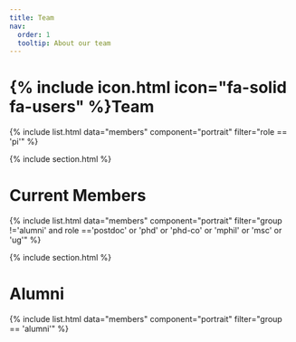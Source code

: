 ```yaml
---
title: Team
nav:
  order: 1
  tooltip: About our team
---
```


# {% include icon.html icon="fa-solid fa-users" %}Team

{% include list.html data="members" component="portrait" filter="role == 'pi'" %}



{% include section.html %}

# Current Members

{% include list.html data="members" component="portrait" filter="group !='alumni' and role =='postdoc' or 'phd' or 'phd-co' or 'mphil' or 'msc' or 'ug'" %}



{% include section.html %}

# Alumni

{% include list.html data="members" component="portrait" filter="group == 'alumni'" %}

